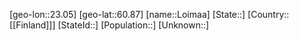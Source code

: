 ﻿---
location: [60.87,23.05]
mapzoom: [7,12] 
mapmarker: city 
type: City
tags:
- geo/City


SpocWebEntityId: 32074
isDeleted: false
confidential: public

---
[geo-lon::23.05]
[geo-lat::60.87]
[name::Loimaa]
[State::]
[Country::[[Finland]]]
[StateId::]
[Population::]
[Unknown::]

